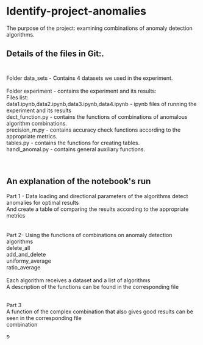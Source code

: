 # Identify-project-anomalies

The purpose of the project: examining combinations of anomaly detection algorithms.<br />

## Details of the files in Git:.<br /><br />
Folder data_sets - Contains 4 datasets we used in the experiment.<br /><br />
Folder experiment - contains the experiment and its results:<br />
Files list:<br />
data1.ipynb,data2.ipynb,data3.ipynb,data4.ipynb - ipynb files of running the experiment and its results<br />
dect_function.py  - contains the functions of combinations of anomalous algorithm combinations.<br />
precision_m.py - contains accuracy check functions according to the appropriate metrics.<br />
tables.py - contains the functions for creating tables.<br />
handl_anomal.py - contains general auxiliary functions.<br />
<br />
<br />
## An explanation of the notebook's run
Part 1 - Data loading and directional parameters of the algorithms detect anomalies for optimal results<br />
And create a table of comparing the results according to the appropriate metrics<br />
<br />
<br />
Part 2- Using the functions of combinations on anomaly detection algorithms<br />
delete_all<br />
add_and_delete<br />
uniformy_average<br />
ratio_average<br /><br />
Each algorithm receives a dataset and a list of algorithms<br />
A description of the functions can be found in the corresponding file<br /><br />

Part 3<br />
A function of the complex combination that also gives good results can be seen in the corresponding file<br />
combination<br />

פ

